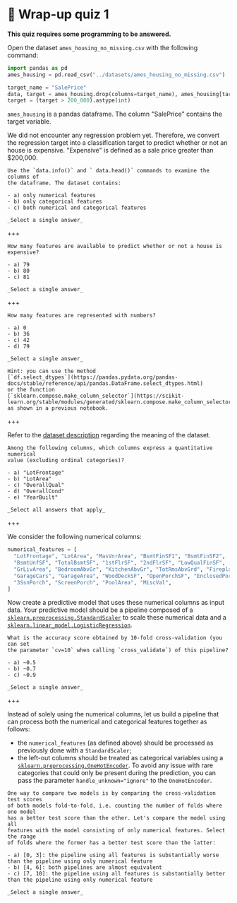 # 🏁 Wrap-up quiz 1

**This quiz requires some programming to be answered.**

Open the dataset `ames_housing_no_missing.csv` with the following command:

```python
import pandas as pd
ames_housing = pd.read_csv("../datasets/ames_housing_no_missing.csv")

target_name = "SalePrice"
data, target = ames_housing.drop(columns=target_name), ames_housing[target_name]
target = (target > 200_000).astype(int)
```

`ames_housing` is a pandas dataframe. The column "SalePrice" contains the
target variable.

We did not encounter any regression problem yet. Therefore, we convert the
regression target into a classification target to predict whether or not an
house is expensive. "Expensive" is defined as a sale price greater than
$200,000.

```{admonition} Question
Use the `data.info()` and ` data.head()` commands to examine the columns of
the dataframe. The dataset contains:

- a) only numerical features
- b) only categorical features
- c) both numerical and categorical features

_Select a single answer_
```

+++

```{admonition} Question
How many features are available to predict whether or not a house is
expensive?

- a) 79
- b) 80
- c) 81

_Select a single answer_
```

+++

```{admonition} Question
How many features are represented with numbers?

- a) 0
- b) 36
- c) 42
- d) 79

_Select a single answer_

Hint: you can use the method
[`df.select_dtypes`](https://pandas.pydata.org/pandas-docs/stable/reference/api/pandas.DataFrame.select_dtypes.html)
or the function
[`sklearn.compose.make_column_selector`](https://scikit-learn.org/stable/modules/generated/sklearn.compose.make_column_selector.html)
as shown in a previous notebook.
```

+++

Refer to the [dataset description](https://www.openml.org/d/42165) regarding
the meaning of the dataset.

```{admonition} Question
Among the following columns, which columns express a quantitative numerical
value (excluding ordinal categories)?

- a) "LotFrontage"
- b) "LotArea"
- c) "OverallQual"
- d) "OverallCond"
- e) "YearBuilt"

_Select all answers that apply_
```

+++

We consider the following numerical columns:

```python
numerical_features = [
  "LotFrontage", "LotArea", "MasVnrArea", "BsmtFinSF1", "BsmtFinSF2",
  "BsmtUnfSF", "TotalBsmtSF", "1stFlrSF", "2ndFlrSF", "LowQualFinSF",
  "GrLivArea", "BedroomAbvGr", "KitchenAbvGr", "TotRmsAbvGrd", "Fireplaces",
  "GarageCars", "GarageArea", "WoodDeckSF", "OpenPorchSF", "EnclosedPorch",
  "3SsnPorch", "ScreenPorch", "PoolArea", "MiscVal",
]
```

Now create a predictive model that uses these numerical columns as input data.
Your predictive model should be a pipeline composed of a
[`sklearn.preprocessing.StandardScaler`](https://scikit-learn.org/stable/modules/generated/sklearn.preprocessing.StandardScaler.html)
to scale these numerical data and a
[`sklearn.linear_model.LogisticRegression`](https://scikit-learn.org/stable/modules/generated/sklearn.linear_model.LogisticRegression.html).

```{admonition} Question
What is the accuracy score obtained by 10-fold cross-validation (you can set
the parameter `cv=10` when calling `cross_validate`) of this pipeline?

- a) ~0.5
- b) ~0.7
- c) ~0.9

_Select a single answer_
```

+++

Instead of solely using the numerical columns, let us build a pipeline that
can process both the numerical and categorical features together as follows:

- the `numerical_features` (as defined above) should be processed as previously
  done with a `StandardScaler`;
- the left-out columns should be treated as categorical variables using a
  [`sklearn.preprocessing.OneHotEncoder`](https://scikit-learn.org/stable/modules/generated/sklearn.preprocessing.OneHotEncoder.html).
  To avoid any issue with rare categories that could only be present during
  the prediction, you can pass the parameter `handle_unknown="ignore"` to the
  `OneHotEncoder`.

```{admonition} Question
One way to compare two models is by comparing the cross-validation test scores
of both models fold-to-fold, i.e. counting the number of folds where one model
has a better test score than the other. Let's compare the model using all
features with the model consisting of only numerical features. Select the range
of folds where the former has a better test score than the latter:

- a) [0, 3]: the pipeline using all features is substantially worse than the pipeline using only numerical feature
- b) [4, 6]: both pipelines are almost equivalent
- c) [7, 10]: the pipeline using all features is substantially better than the pipeline using only numerical feature

_Select a single answer_
```
